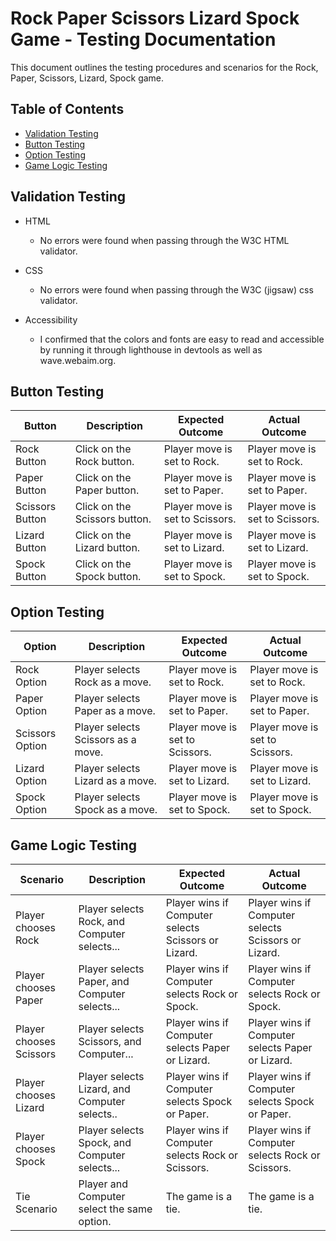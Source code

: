 # Rock Paper Scissors Lizard Spock Game - Testing Documentation

This document outlines the testing procedures and scenarios for the Rock, Paper, Scissors, Lizard, Spock game.

## Table of Contents

- [Validation Testing](#validation-testing)
- [Button Testing](#button-testing)
- [Option Testing](#option-testing)
- [Game Logic Testing](#game-logic-testing)

## Validation Testing

- HTML
    - No errors were found when passing  through the W3C HTML validator.

- CSS
    - No errors were found when passing  through the W3C (jigsaw) css validator.

- Accessibility
    - I confirmed that the colors and fonts are easy to read and accessible by running it through lighthouse in devtools as well as wave.webaim.org.

## Button Testing

| Button        | Description                                 | Expected Outcome                                      | Actual Outcome                 |
|---------------|---------------------------------------------|-------------------------------------------------------|--------------------------------|
| Rock Button   | Click on the Rock button.                   | Player move is set to Rock.                           | Player move is set to Rock.    |
| Paper Button  | Click on the Paper button.                  | Player move is set to Paper.                          | Player move is set to Paper.   |
| Scissors Button| Click on the Scissors button.              | Player move is set to Scissors.                       | Player move is set to Scissors.|
| Lizard Button | Click on the Lizard button.                 | Player move is set to Lizard.                         | Player move is set to Lizard.  |
| Spock Button  | Click on the Spock button.                  | Player move is set to Spock.                          | Player move is set to Spock.   |

## Option Testing

| Option        | Description                                 | Expected Outcome                                      | Actual Outcome                 |
|---------------|---------------------------------------------|-------------------------------------------------------|--------------------------------|
| Rock Option   | Player selects Rock as a move.              | Player move is set to Rock.                           | Player move is set to Rock.    |
| Paper Option  | Player selects Paper as a move.             | Player move is set to Paper.                          | Player move is set to Paper.   |
| Scissors Option| Player selects Scissors as a move.         | Player move is set to Scissors.                       | Player move is set to Scissors.|
| Lizard Option | Player selects Lizard as a move.            | Player move is set to Lizard.                         | Player move is set to Lizard.  |
| Spock Option  | Player selects Spock as a move.             | Player move is set to Spock.                          | Player move is set to Spock.   |

## Game Logic Testing

| Scenario                    | Description                                  | Expected Outcome                                      | Actual Outcome                                      |
|-----------------------------|----------------------------------------------|-------------------------------------------------------|-----------------------------------------------------|
| Player chooses Rock         | Player selects Rock, and Computer selects... | Player wins if Computer selects Scissors or Lizard.   | Player wins if Computer selects Scissors or Lizard. |
| Player chooses Paper        | Player selects Paper, and Computer selects...| Player wins if Computer selects Rock or Spock.        | Player wins if Computer selects Rock or Spock.      |
| Player chooses Scissors     | Player selects Scissors, and Computer...     | Player wins if Computer selects Paper or Lizard.      | Player wins if Computer selects Paper or Lizard.    |
| Player chooses Lizard       | Player selects Lizard, and Computer selects..| Player wins if Computer selects Spock or Paper.       | Player wins if Computer selects Spock or Paper.     |
| Player chooses Spock        | Player selects Spock, and Computer selects...| Player wins if Computer selects Rock or Scissors.     | Player wins if Computer selects Rock or Scissors.   |
| Tie Scenario                | Player and Computer select the same option.  | The game is a tie.                                    | The game is a tie.                                  |

